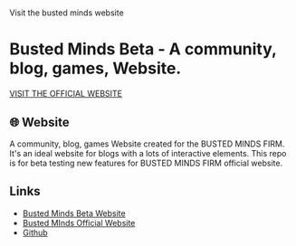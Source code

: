 # 

Visit the busted minds website
#  Busted Minds Beta - A community, blog, games, Website.
   
   [VISIT THE OFFICIAL WEBSITE]( https://busted-minds.github.io)


## 🌐 Website
A community, blog, games Website created for the BUSTED MINDS FIRM. It's an ideal website for blogs with a lots of interactive elements. This repo is for beta testing new features for BUSTED MINDS FIRM official website. 


## Links

*   [Busted Minds Beta Website](https://yasar-arafath.github.io/A-blog-community-games-Website-BustedMinds-beta/)
*   [Busted MInds Official Website](https://busted-minds.github.io)
*   [Github](https://github.com/busted-minds/busted-minds.github.io)
